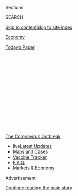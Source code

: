 <div id="app">

<div>

<div>

<div>

<div class="NYTAppHideMasthead css-1q2w90k e1suatyy0">

<div class="section css-ui9rw0 e1suatyy2">

<div class="css-eph4ug er09x8g0">

<div class="css-6n7j50">

</div>

<span class="css-1dv1kvn">Sections</span>

<div class="css-10488qs">

<span class="css-1dv1kvn">SEARCH</span>

</div>

[Skip to content](#site-content)[Skip to site index](#site-index)

</div>

<div id="masthead-section-label" class="css-1wr3we4 eaxe0e00">

[Economy](https://www.nytimes.com/section/business/economy)

</div>

<div class="css-10698na e1huz5gh0">

</div>

</div>

<div id="masthead-bar-one" class="section hasLinks css-15hmgas e1csuq9d3">

<div class="css-uqyvli e1csuq9d0">

</div>

<div class="css-1uqjmks e1csuq9d1">

</div>

<div class="css-9e9ivx">

[](https://myaccount.nytimes.com/auth/login?response_type=cookie&client_id=vi)

</div>

<div class="css-1bvtpon e1csuq9d2">

[Today’s Paper](https://www.nytimes.com/section/todayspaper)

</div>

</div>

</div>

</div>

<div data-aria-hidden="false">

<div id="site-content" role="main">

<div>

<div class="css-1aor85t" style="opacity:0.000000001;z-index:-1;visibility:hidden">

<div class="css-1hqnpie">

<div class="css-epjblv">

<span class="css-17xtcya">[Economy](/section/business/economy)</span><span class="css-x15j1o">|</span><span class="css-fwqvlz">Without
$600 Weekly Benefit, Unemployed Face Bleak Choices</span>

</div>

<div class="css-k008qs">

<div class="css-1iwv8en">

<span class="css-18z7m18"></span>

<div>

</div>

</div>

<span class="css-1n6z4y">https://nyti.ms/3gInbeg</span>

<div class="css-1705lsu">

<div class="css-4xjgmj">

<div class="css-4skfbu" role="toolbar" data-aria-label="Social Media Share buttons, Save button, and Comments Panel with current comment count" data-testid="share-tools">

  - 
  - 
  - 
  - 
    
    <div class="css-6n7j50">
    
    </div>

  - 
  - 

</div>

</div>

</div>

</div>

</div>

</div>

<div id="NYT_TOP_BANNER_REGION" class="css-13pd83m">

<div>

<div id="styln-prism-menu-1592847958612" class="section interactive-content interactive-size-medium css-1edisqu">

<div class="css-17ih8de interactive-body">

<div id="scroll-container" class="css-1gj85ro">

[<span class="styln-title-wrap"><span class="css-1pje3qr">The
Coronavirus</span><span class="css-1pje3qr">
Outbreak</span></span>](https://www.nytimes.com/news-event/coronavirus?action=click&pgtype=Article&state=default&region=TOP_BANNER&context=storylines_menu)

  - <span class="css-kqxiym" data-emphasize="true">live</span>[Latest
    Updates](https://www.nytimes.com/2020/08/08/world/coronavirus-updates.html?action=click&pgtype=Article&state=default&region=TOP_BANNER&context=storylines_menu)
  - [Maps and
    Cases](https://www.nytimes.com/interactive/2020/us/coronavirus-us-cases.html?action=click&pgtype=Article&state=default&region=TOP_BANNER&context=storylines_menu)
  - [Vaccine
    Tracker](https://www.nytimes.com/interactive/2020/science/coronavirus-vaccine-tracker.html?action=click&pgtype=Article&state=default&region=TOP_BANNER&context=storylines_menu)
  - [F.A.Q.](https://www.nytimes.com/interactive/2020/world/coronavirus-tips-advice.html?action=click&pgtype=Article&state=default&region=TOP_BANNER&context=storylines_menu)
  - [Markets &
    Economy](https://www.nytimes.com/live/2020/08/07/business/stock-market-today-coronavirus?action=click&pgtype=Article&state=default&region=TOP_BANNER&context=storylines_menu)

</div>

</div>

</div>

</div>

</div>

<div id="top-wrapper" class="css-1sy8kpn">

<div id="top-slug" class="css-l9onyx">

Advertisement

</div>

[Continue reading the main story](#after-top)

<div class="ad top-wrapper" style="text-align:center;height:100%;display:block;min-height:250px">

<div id="top" class="place-ad" data-position="top" data-size-key="top">

</div>

</div>

<div id="after-top">

</div>

</div>

<div>

<div id="sponsor-wrapper" class="css-1hyfx7x">

<div id="sponsor-slug" class="css-19vbshk">

Supported by

</div>

[Continue reading the main story](#after-sponsor)

<div id="sponsor" class="ad sponsor-wrapper" style="text-align:center;height:100%;display:block">

</div>

<div id="after-sponsor">

</div>

</div>

<div class="css-186x18t">

</div>

<div class="css-1vkm6nb ehdk2mb0">

# Without $600 Weekly Benefit, Unemployed Face Bleak Choices

</div>

A federal supplement to jobless pay was a lifeline for millions and for
the economy. Its cutoff, even if temporary, may have lasting
consequences.

<div class="css-79elbk" data-testid="photoviewer-wrapper">

<div class="css-z3e15g" data-testid="photoviewer-wrapper-hidden">

</div>

<div class="css-1a48zt4 ehw59r15" data-testid="photoviewer-children">

![<span class="css-16f3y1r e13ogyst0" data-aria-hidden="true">Since her
recent eviction, Latrish Oseko and her daughter have been staying at a
Delaware hotel. She said she was following the debate over emergency
relief, wondering, “Is there going to be hope for
me?”</span><span class="css-cnj6d5 e1z0qqy90" itemprop="copyrightHolder"><span class="css-1ly73wi e1tej78p0">Credit...</span><span><span>Hannah
Yoon for The New York
Times</span></span></span>](https://static01.nyt.com/images/2020/08/06/business/00virus-cliff1c/00virus-cliff1c-articleLarge-v2.jpg?quality=75&auto=webp&disable=upscale)

</div>

</div>

<div class="css-18e8msd">

<div class="css-vp77d3 epjyd6m0">

<div class="css-1baulvz">

By [<span class="css-1baulvz" itemprop="name">Ben
Casselman</span>](https://www.nytimes.com/by/ben-casselman) and
<span class="css-1baulvz last-byline" itemprop="name">Gillian
Friedman</span>

</div>

</div>

  - 
    
    <div class="css-ld3wwf e16638kd2">
    
    Aug. 8, 2020Updated <span class="css-epvm6">6:20 p.m. ET</span>
    
    </div>

  - 
    
    <div class="css-4xjgmj">
    
    <div class="css-pvvomx" role="toolbar" data-aria-label="Social Media Share buttons, Save button, and Comments Panel with current comment count" data-testid="share-tools">
    
      - 
      - 
      - 
      - 
        
        <div class="css-6n7j50">
        
        </div>
    
      - 
      - 
    
    </div>
    
    </div>

</div>

</div>

<div class="section meteredContent css-1r7ky0e" name="articleBody" itemprop="articleBody">

<div class="css-1fanzo5 StoryBodyCompanionColumn">

<div class="css-53u6y8">

When Latrish Oseko lost her job last spring, government aid helped
prevent a crisis from becoming a catastrophe.

A $1,700 federal stimulus payment meant that when her 26-year-old car
broke down, she could replace it. The $600 a week in extra unemployment
benefits from the federal government allowed her to pay rent and buy
food. When her day care provider closed, she was able to get her
4-year-old daughter a subscription to ABCmouse, an online learning app.

But the federal money ran out at the end of July, and politicians in
Washington have been unable to agree on how to replace it.

So Ms. Oseko, 39, is spending much of her time sitting in the Delaware
hotel room where she has lived since her landlord kicked her out at the
end of July, applying for jobs on her phone while watching the debate
play out on the local news.

</div>

</div>

<div class="css-1fanzo5 StoryBodyCompanionColumn">

<div class="css-53u6y8">

“I’m glued to it because I want to know, is there going to be hope for
me?” she said. “They’re fighting, and I have to watch them fight, but
they have a place to sleep at night.”

On Saturday, with negotiations in Congress stalled and on the verge of
collapse, President Trump signed four directives aimed at providing
economic assistance, including financial help to the unemployed. But it
was unclear if Mr. Trump had the authority to act on his own on matters
requiring federal spending, or how long it would take for money to start
flowing if he did.

Congress may yet agree on a new emergency spending bill that would
include extra unemployment benefits, perhaps including retroactive
payments for the period when the program lapsed.

<div id="NYT_MAIN_CONTENT_1_REGION" class="css-9tf9ac">

<div>

<div id="styln-covid-updates-markets" class="section interactive-content interactive-size-medium css-1ftcdic">

<div class="css-17ih8de interactive-body">

<div id="styln-briefing-block">

<div class="briefing-block-header-section">

# [Latest Updates: The Coronavirus Outbreak and the Economy](https://www.nytimes.com/live/2020/08/07/business/stock-market-today-coronavirus?action=click&pgtype=Article&state=default&region=MAIN_CONTENT_1&context=storylines_live_updates)

</div>

<div class="briefing-block-lb-items">

<div class="briefing-block-update-time">

[24h
ago](https://www.nytimes.com/live/2020/08/07/business/stock-market-today-coronavirus?action=click&pgtype=Article&state=default&region=MAIN_CONTENT_1&context=storylines_live_updates#wealthy-families-are-throwing-a-lifeline-to-distressed-businesses)

</div>

<div>

[Wealthy families are throwing a lifeline to distressed
businesses.](https://www.nytimes.com/live/2020/08/07/business/stock-market-today-coronavirus?action=click&pgtype=Article&state=default&region=MAIN_CONTENT_1&context=storylines_live_updates#wealthy-families-are-throwing-a-lifeline-to-distressed-businesses)

</div>

<div class="briefing-block-update-time">

[25h
ago](https://www.nytimes.com/live/2020/08/07/business/stock-market-today-coronavirus?action=click&pgtype=Article&state=default&region=MAIN_CONTENT_1&context=storylines_live_updates#the-publisher-of-the-onion-jezebel-and-other-websites-lays-off-15-employees)

</div>

<div>

[The publisher of The Onion, Jezebel and other websites lays off 15
employees.](https://www.nytimes.com/live/2020/08/07/business/stock-market-today-coronavirus?action=click&pgtype=Article&state=default&region=MAIN_CONTENT_1&context=storylines_live_updates#the-publisher-of-the-onion-jezebel-and-other-websites-lays-off-15-employees)

</div>

<div class="briefing-block-update-time">

[30h
ago](https://www.nytimes.com/live/2020/08/07/business/stock-market-today-coronavirus?action=click&pgtype=Article&state=default&region=MAIN_CONTENT_1&context=storylines_live_updates#canada-outlines-its-response-to-the-new-us-aluminum-tariff)

</div>

<div>

[Canada outlines its response to the new U.S. aluminum
tariff.](https://www.nytimes.com/live/2020/08/07/business/stock-market-today-coronavirus?action=click&pgtype=Article&state=default&region=MAIN_CONTENT_1&context=storylines_live_updates#canada-outlines-its-response-to-the-new-us-aluminum-tariff)

</div>

</div>

<div class="briefing-block-footer">

<div class="briefing-block-footer-meta">

[See more
updates](https://www.nytimes.com/live/2020/08/07/business/stock-market-today-coronavirus?action=click&pgtype=Article&state=default&region=MAIN_CONTENT_1&context=storylines_live_updates)

</div>

<div class="briefing-block-briefinglinks">

<span>More live coverage:</span>
[Global](https://www.nytimes.com/2020/08/07/world/covid-19-news.html?action=click&pgtype=Article&state=default&region=MAIN_CONTENT_1&context=storylines_live_updates)

</div>

</div>

</div>

</div>

</div>

</div>

</div>

But for many of the 30 million Americans relying on unemployment
benefits, it could already be too late to prevent lasting financial
harm. Without a federal supplement, they will need to get by on regular
state unemployment benefits, which often total a few hundred dollars a
week or less. For many families, that will not be enough to pay the
rent, stave off hunger or avoid mounting debt that will make it harder
to climb out of the hole.

Households and the broader economy are particularly vulnerable at this
moment. [Eviction
moratoriums](https://www.nytimes.com/2020/08/07/business/economy/housing-economy-eviction-renters.html)
are expiring or have expired in much of the country. The Paycheck
Protection Program, which helped thousands of small businesses to retain
workers, ended Saturday.

</div>

</div>

<div class="css-1fanzo5 StoryBodyCompanionColumn">

<div class="css-53u6y8">

There are already signs that the economy has slowed down this summer as
virus cases have surged in much of the country. On Friday, the [Labor
Department reported a net gain of 1.8 million
jobs](https://www.nytimes.com/2020/08/07/business/economy/july-jobs-report.html)
in July, a smaller increase than in May or June. Many economists warn
that layoffs could begin rising again without more government support.
Food banks say they are bracing for a new wave of demand.

Before the pandemic, Ms. Oseko and her family were making ends meet,
albeit with little margin for error. She earned $15 an hour as a
contractor doing data entry. Her boyfriend earned a bit less cleaning
dormitories at the University of Delaware. They were able to rent a
two-bedroom house near a park where their daughter could play.

When the pandemic hit, Ms. Oseko’s hours were cut and her boyfriend was
furloughed. Then, in May, she lost her job altogether. In the midst of
that crisis, another one appeared: Their landlord sold her building and
gave them 60 days to leave. They moved out at the end of July and are
burning through their meager savings at a rate of $76 a night at a
Delaware motel that is filling up with families in the same predicament.

</div>

</div>

<div class="css-a7yk8a e73j0it0">

<div class="css-1xdhyk6 erfvjey0">

<span class="css-1ly73wi e1tej78p0">Image</span>

<div class="css-zjzyr8">

<div data-testid="lazyimage-container" style="height:258.4222222222222px">

</div>

</div>

</div>

<span class="css-16f3y1r e13ogyst0" data-aria-hidden="true">After losing
her day care provider, Ms. Oseko put some of her unemployment benefits
toward a learning app for her
daughter.</span><span class="css-cnj6d5 e1z0qqy90" itemprop="copyrightHolder"><span class="css-1ly73wi e1tej78p0">Credit...</span><span>Hannah
Yoon for The New York Times</span></span>

<div class="css-1xdhyk6 erfvjey0">

<span class="css-1ly73wi e1tej78p0">Image</span>

<div class="css-zjzyr8">

<div data-testid="lazyimage-container" style="height:258.4222222222222px">

</div>

</div>

</div>

<span class="css-16f3y1r e13ogyst0" data-aria-hidden="true">Without an
apartment, it has been hard to find a job. “The jobs that I am qualified
for want me to work from home, but I have no home,” she
said.</span><span class="css-cnj6d5 e1z0qqy90" itemprop="copyrightHolder"><span class="css-1ly73wi e1tej78p0">Credit...</span><span>Hannah
Yoon for The New York Times</span></span>

</div>

<div class="css-1fanzo5 StoryBodyCompanionColumn">

<div class="css-53u6y8">

Without a job, Ms. Oseko hasn’t been able to find a new apartment;
without an apartment, it has been hard to find a job.

“The jobs that I am qualified for want me to work from home, but I have
no home,” she said.

The economic crisis caused by the pandemic has disproportionately
affected low-wage workers like Ms. Oseko who have little in savings.
[Research from the last
recession](https://www.aeaweb.org/articles?id=10.1257/aer.20170537)
found that when unemployment benefits ran out, people cut their spending
on food, medicine and other necessities, suggesting they were able to do
little to prepare for the drop in income.

The more generous benefits offered during this recession may have
allowed families to save some money, but those savings won’t last long,
particularly when food prices are rising at the fastest pace in years.

</div>

</div>

<div class="css-1fanzo5 StoryBodyCompanionColumn">

<div class="css-53u6y8">

As a result, families are being forced to make decisions with lasting
consequences.

When Jason Depretis and his fiancée lost their Florida restaurant jobs
in early March, they started falling behind on their rent and their car
payment. The $600 unemployment supplement was a lifeline, allowing them
to hold on to their home and their car. But on July 28, that lifeline
snapped: The repo man showed up for the car on the day that their
landlord delivered a three-day notice of eviction.

With the extra $600 a week, Mr. Depretis, 42, would probably have been
able to pay enough to hold off both creditors. Without it, he had to
choose. He paid his landlord $650 to stave off eviction, and watched the
car be towed away.

But it was a terrible time to lose the car. He had found a job starting
in September at a restaurant, but it is 45 minutes away, and there is no
bus service that corresponds with his hours. The closest food bank is 30
minutes away, and he can’t get there without a vehicle. He said he
didn’t know how he and his fiancée would put food on the table for
themselves and their two children.

“Without the $600, there’s absolutely no way that my family’s going to
make it,” he said.

For families like Mr. Depretis’s, even a temporary loss of income can be
the start of a downward spiral, said Elizabeth Ananat, a Barnard College
economist who has been studying the pandemic’s impact on low-wage
workers. Wealthier families may be able to draw on savings to get
through until Congress reaches a deal. But for lower-income households,
even a temporary lapse in benefits can have lasting consequences. An
eviction can make it hard to rent in the future. Having a car
repossessed can make it hard to find another job. And for children,
periods of hunger, homelessness and stress can have long-term effects on
development and learning.

“Children cannot smooth their eating over the year,” Ms. Ananat said.
“Families that do not have access to credit cannot smooth their food,
their electricity, any of their necessities.”

Many Republicans argue that the extra benefits were keeping recipients
from looking for work, especially because many were getting more on
unemployment than they had made on the job. Business owners have
complained that they are struggling to fill positions.

But
[several](https://papers.ssrn.com/sol3/papers.cfm?abstract_id=3664265)
[studies](https://www.dropbox.com/s/q0kcoix35jxt1u4/UI_Employment_HPS.pdf?dl=0)
have found [no
evidence](https://news.yale.edu/2020/07/27/yale-study-finds-expanded-jobless-benefits-did-not-reduce-employment)
that the supplement was discouraging job hunting, and many workers
[appear to be accepting
jobs](https://twitter.com/ernietedeschi/status/1283832188434362368) even
when the pay is less than their unemployment benefits. And by injecting
billions of dollars into the economy each week, the benefits almost
certainly prevented even more layoffs.

</div>

</div>

<div class="css-1fanzo5 StoryBodyCompanionColumn">

<div class="css-53u6y8">

The lapse in benefits will push some people to return to work. But that
decision, too, can carry costs.

</div>

</div>

<div class="css-79elbk" data-testid="photoviewer-wrapper">

<div class="css-z3e15g" data-testid="photoviewer-wrapper-hidden">

</div>

<div class="css-1a48zt4 ehw59r15" data-testid="photoviewer-children">

![<span class="css-16f3y1r e13ogyst0" data-aria-hidden="true">Enrique
Guzman supports his girlfriend, Scarlet Peralta, and her mother. Despite
health risks, he returned to his airport job in Los Angeles after losing
the federal unemployment benefit
supplement.  </span><span class="css-cnj6d5 e1z0qqy90" itemprop="copyrightHolder"><span class="css-1ly73wi e1tej78p0">Credit...</span><span>Philip
Cheung for The New York
Times</span></span>](https://static01.nyt.com/images/2020/08/06/business/00virus-cliff2a/00virus-cliff2a-articleLarge.jpg?quality=75&auto=webp&disable=upscale)

</div>

</div>

<div class="css-1fanzo5 StoryBodyCompanionColumn">

<div class="css-53u6y8">

When the pandemic hit, Enrique Guzman, a fleet service clerk at Los
Angeles International Airport, was given the choice: to keep working or
to stay home and receive a portion of his income, the equivalent of 10
hours a week.

Mr. Guzman, 27, decided to stay home. He has asthma, which puts him at a
higher risk of complications if he were to catch the coronavirus, and he
lives with his girlfriend and her mother, whose age, 51, makes her
vulnerable to the virus. Between unemployment benefits and the partial
paychecks from the airline, he was able to bring in $1,050 a week — less
than he earned working full time, but enough to support his girlfriend
and her mother.

But without the extra money, Mr. Guzman can no longer afford the $1,875
rent for their two-bedroom apartment in Montebello, Calif., plus the
cost of utilities, food, and his student and car loan payments.

On Monday, with a sinking feeling in his stomach, he put on his uniform
and returned to the airport for his first shift since the pandemic
started. Mr. Guzman said he had no other choice.

“It wasn’t something that I wanted to do, but I’m the only income in my
household now and I needed to go back to work so we can afford to pay
our rent, afford to pay our bills,” he said. “I’m putting myself at risk
so that we can afford to stay afloat.”

</div>

</div>

<div>

</div>

</div>

<div>

</div>

<div>

</div>

<div>

</div>

<div>

<div id="bottom-wrapper" class="css-1ede5it">

<div id="bottom-slug" class="css-l9onyx">

Advertisement

</div>

[Continue reading the main story](#after-bottom)

<div id="bottom" class="ad bottom-wrapper" style="text-align:center;height:100%;display:block;min-height:90px">

</div>

<div id="after-bottom">

</div>

</div>

</div>

</div>

</div>

## Site Index

<div>

</div>

## Site Information Navigation

  - [© <span>2020</span> <span>The New York Times
    Company</span>](https://help.nytimes.com/hc/en-us/articles/115014792127-Copyright-notice)

<!-- end list -->

  - [NYTCo](https://www.nytco.com/)
  - [Contact
    Us](https://help.nytimes.com/hc/en-us/articles/115015385887-Contact-Us)
  - [Work with us](https://www.nytco.com/careers/)
  - [Advertise](https://nytmediakit.com/)
  - [T Brand Studio](http://www.tbrandstudio.com/)
  - [Your Ad
    Choices](https://www.nytimes.com/privacy/cookie-policy#how-do-i-manage-trackers)
  - [Privacy](https://www.nytimes.com/privacy)
  - [Terms of
    Service](https://help.nytimes.com/hc/en-us/articles/115014893428-Terms-of-service)
  - [Terms of
    Sale](https://help.nytimes.com/hc/en-us/articles/115014893968-Terms-of-sale)
  - [Site Map](https://spiderbites.nytimes.com)
  - [Help](https://help.nytimes.com/hc/en-us)
  - [Subscriptions](https://www.nytimes.com/subscription?campaignId=37WXW)

</div>

</div>

</div>

</div>
